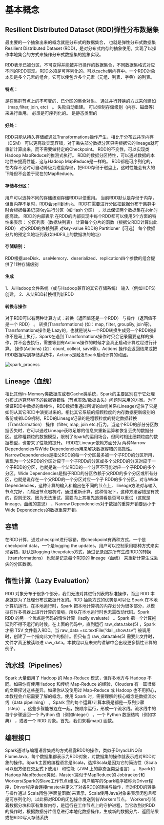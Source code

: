 

# 基本概念

## Resilient Distributed Dataset (RDD)弹性分布数据集

最主要的一个抽象出来的概念就是分布式的数据集合， 也就是弹性分布式数据集 Resilient Distributed Dataset (RDD)，是对分布式内存的抽象使用，实现了以操作本地集合的方式来操作分布式数据集的抽象实现。

RDD表示已被分区，不可变得并能被并行操作的数据集合，不同数据集格式对应不同的RDD实现。RDD必须是可序列化的。可以cache到内存中。一个RDD对象本质是多个元素的组合。它可以使包含多个元素（元组、列表、字典）的列表。

#### 特点：

是在集群节点上的不可变的、已分区的集合对象。 通过并行转换的方式来创建如（map,filter, join, etc） 。 失败自动重建。 可以控制存储级别（内存、磁盘等） 来进行重用。 必须是可序列化的。 是静态类型的

#### 好处：

RDD只能从持久存储或通过Transformations操作产生，相比于分布式共享内存（DSM） 可以更高效实现容错，对于丢失部分数据分区只需根据它的lineage就可重新计算出来，而不需要做特定的Checkpoint。 RDD的不变性，可以实现类Hadoop MapReduce的推测式执行。 RDD的数据分区特性，可以通过数据的本地性来提高性能，这与Hadoop MapReduce是一样的。 RDD都是可序列化的，在内存不足时可自动降级为磁盘存储，把RDD存储于磁盘上，这时性能会有大的下降但不会差于现在的MapReduce。

#### 存储与分区：

用户可以选择不同的存储级别存储RDD以便重用。 当前RDD默认是存储于内存，但当内存不足时，RDD会spill到disk。 RDD在需要进行分区把数据分布于集群中时会根据每条记录Key进行分区（如Hash 分区） ，以此保证两个数据集在Join时能高效。 RDD的内部表示 在RDD的内部实现中每个RDD都可以使用5个方面的特性来表示： 分区列表（数据块列表） 计算每个分片的函数（根据父RDD计算出此RDD） 对父RDD的依赖列表 对key-value RDD的 Partitioner【可选】 每个数据分片的预定义地址列表(如HDFS上的数据块的地址)

#### 存储级别：

RDD根据useDisk、useMemory、deserialized、replication四个参数的组合提供了11种存储级别

#### 生成

1、从Hadoop文件系统（或与Hadoop兼容的其它存储系统） 输入（例如HDFS） 创建。 2、从父RDD转换得到新RDD

#### 转换与操作

对于RDD可以有两种计算方式：转换（返回值还是一个RDD） 与操作（返回值不是一个 RDD） 。 转换(Transformations) (如：map, filter, groupBy, join等)，Transformations操作是 Lazy的，也就是说从一个RDD转换生成另一个RDD的操作不是马上执行，Spark在遇到 Transformations操作时只会记录需要这样的操作，并不会去执行，需要等到有Actions操作的时候才会真正启动计算过程进行计算。 操作(Actions) (如：count, collect, save等)，Actions 操作会返回结果或把RDD数据写到存储系统中。Actions是触发Spark启动计算的动因。

![spark_process](http://localhost:4000/$res/spark_process.png)

## Lineage（血统）

相比其他In-Memory类数据库或者Cache类系统，Spark的主要区别在于它处理分布式运算环境下的数据容错性（节点实效/数据丢失）问题时采用的方案。为了保证RDD中数据的鲁棒性，RDD数据集通过所谓的血统关系(Lineage)记住了它是如何从其它RDD中演变过来的。相比其它系统的细颗粒度的内存数据更新级别的备份或者LOG机制，RDD的Lineage记录的是粗颗粒度的特定数据转换（Transformation） 操作（filter, map, join etc.)行为。当这个RDD的部分分区数据丢失时，它可以通过Lineage获取足够的信息来重新运算和恢复丢失的数据分区。这种粗颗粒的数据模型，限制了Spark的运用场合，但同时相比细颗粒度的数据模型，也带来了性能的提升。 RDD在Lineage依赖方面分为 两种Narrow Dependencies与Wide Dependencies用来解决数据容错的高效性。NarrowDependencies是指父RDD的每一个分区最多被一个子RDD的分区所用，表现为一个父RDD的分区对应于一个子RDD的分区或多个父RDD的分区对应于一个子RDD的分区，也就是说一个父RDD的一个分区不可能对应一个子RDD的多个分区。Wide Dependencies是指子RDD的分区依赖于父RDD的多个分区或所有分区，也就是说存在一个父RDD的一个分区对应一个子 RDD的多个分区。对与Wide Dependencies，这种计算的输入和输出在不同的节点上， lineage方法对与输入节点完好，而输出节点宕机时，通过重新计算，这种情况下，这种方法容错是有效的，否则无效，因为无法重试，需要向上其祖先追溯看是否可以重试（这就是 lineage，血统的意思） ，Narrow Dependencies对于数据的重算开销要远小于Wide Dependencies的数据重算开销。

## 容错

在RDD计算，通过checkpint进行容错，做checkpoint有两种方式，一个是checkpoint data，一个是logging the updates。用户可以控制采用哪种方式来实现容错，默认是logging theupdates方式，通过记录跟踪所有生成RDD的转换（transformations） 也就是记录每个RDD的 lineage（血统） 来重新计算生成丢失的分区数据。

## 惰性计算（Lazy Evaluation）

RDD 对象分布于很多个部分，我们无法对其进行列表的标准操作，而且 RDD 本身就是为了处理分布式数据开发的。RDD 抽象方式的优势是可以让 Spark 在本地计算机运行。在本地运行时，Spark 把本地计算机的内存划分为很多部分，以模拟在许多机器上进行计算的情境，所以在本地运行时也无需改动代码。Spark RDD 的另一个优点是代码的惰性计算（lazily evaluate） 。Spark 把一个计算拖延到不得不运行的时候。在上面的代码中，直到运行 raw_data.take(5) ，Spark 才把 TSV 文件载入RDD。当 raw_data =sc.textFile(“dail_show.tsv”) 被调用时，创建了一个指向此文件的指针。但只有当 raw_data.take(5) 需要此文件时，文件才真正被读取进 raw_data。本教程以及未来的讲解中会出现更多惰性计算的例子。

## 流水线（Pipelines）

Spark 大量借用了 Hadoop 的 Map-Reduce 模式，但许多地方与 Hadoop 不同。如果你有使用Hadoop 和传统 Map-Reduce 的经验，Cloudera 有一篇很棒的文章探讨这些差异。如果你从没使用过 Map-Reduce 或 Hadoop 也不用担心，本教程会介绍需要了解的概念。使用 Spark 时，需要理解的核心概念是数据流水线（data pipelining） 。Spark 里的每个运算/计算本质是都是一系列步骤（step） 。这些步骤能被连在一起，按顺序运行，形成一个流水线。流水线中的每个步骤返回一个 Python 值（例如Integer） ，一个 Python 数据结构（例如字典） ，或者一个 RDD 对象。首先，我们来看map() 函数。

## 编程接口

Spark通过与编程语言集成的方式暴露RDD的操作，类似于DryadLINQ和FlumeJava，每个数据集都表示为RDD对象，对数据集的操作就表示成对RDD对象的操作。Spark主要的编程语言是Scala，选择Scala是因为它的简洁性（Scala可以很方便在交互式下使用） 和性能（JVM 上的静态强类型语言） 。 Spark和Hadoop MapReduce类似，Master(类似于MapReduce的 Jobtracker)和Workers(Spark的Slave工作节点)组成。用户编写的Spark程序被称为Driver程序，Dirver程序会连接master并定义了对各RDD的转换与操作，而对RDD的转换与操作通过 Scala闭包(字面量函数)来表示，Scala使用Java对象来表示闭包且都是可序列化的，以此把对RDD的闭包操作发送到各Workers节点。 Workers存储着数据分块和享有集群内存，是运行在工作节点上的守护进程，当它收到对RDD的操作时，根据数据分片信息进行本地化数据操作，生成新的数据分片、返回结果或把RDD写入存储系统

